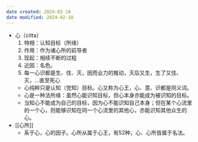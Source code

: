 ```yaml
---
date created: 2024-02-18
date modified: 2024-02-18
---
```

- 心（citta）
    1. 特相：认知目标（所缘）
    2. 作用：作为诸心所的前导者
    3. 现起：相续不断的过程
    4. 近因：名色。
    5. 每一心识都是生、住、灭，因而业力的推动，灭后又生，生了又住、灭，…直至死心     
    - 心纯粹只是认知（觉知）目标。心又称为心王，心、意、识都是同义词。
    - 心是一种法所缘：虽然心能识知目标，但心本身亦能成为被识知的目标。
    - 当知心不能成为自己的目标，因为心不能识知自己本身；但在某个心流里的一个心，则能够识知在同一个心流里的其他心，亦能识知其他众生的心。
- [[心所]]
    - 系于心，心的因子。心所从属于心王，有52种，心、心所皆属于名法。
